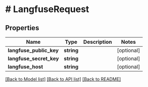 # # LangfuseRequest

## Properties

Name | Type | Description | Notes
------------ | ------------- | ------------- | -------------
**langfuse_public_key** | **string** |  | [optional]
**langfuse_secret_key** | **string** |  | [optional]
**langfuse_host** | **string** |  | [optional]

[[Back to Model list]](../../README.md#models) [[Back to API list]](../../README.md#endpoints) [[Back to README]](../../README.md)
